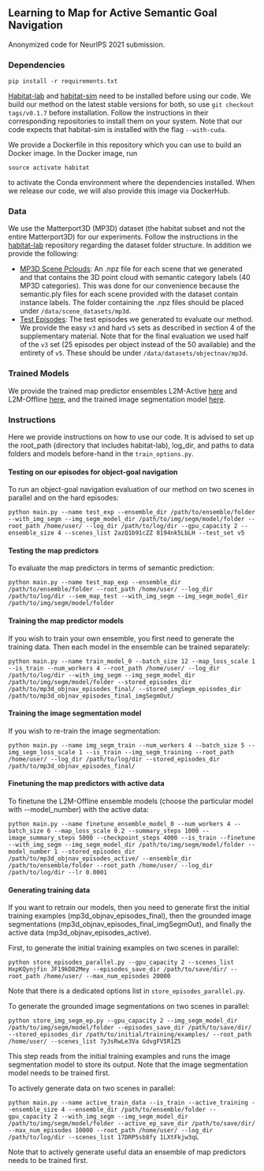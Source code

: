 ## Learning to Map for Active Semantic Goal Navigation
Anonymized code for NeurIPS 2021 submission.

### Dependencies
```
pip install -r requirements.txt
```
[Habitat-lab](https://github.com/facebookresearch/habitat-lab) and [habitat-sim](https://github.com/facebookresearch/habitat-sim) need to be installed before using our code. We build our method on the latest stable versions for both, so use `git checkout tags/v0.1.7` before installation. Follow the instructions in their corresponding repositories to install them on your system. Note that our code expects that habitat-sim is installed with the flag `--with-cuda`.

We provide a Dockerfile in this repository which you can use to build an Docker image. In the Docker image, run
```
source activate habitat
```
to activate the Conda environment where the dependencies installed. When we release our code, we will also provide this image via DockerHub.

### Data
We use the Matterport3D (MP3D) dataset (the habitat subset and not the entire Matterport3D) for our experiments. Follow the instructions in the [habitat-lab](https://github.com/facebookresearch/habitat-lab) repository regarding the dataset folder structure. In addition we provide the following:

- [MP3D Scene Pclouds](https://drive.google.com/file/d/1u4SKEYs4L5RnyXrIX-faXGU1jc16CTkJ/view?usp=sharing): An .npz file for each scene that we generated and that contains the 3D point cloud with semantic category labels (40 MP3D categories). This was done for our convenience because the semantic.ply files for each scene provided with the dataset contain instance labels. The folder containing the .npz files should be placed under `/data/scene_datasets/mp3d`.
- [Test Episodes](https://drive.google.com/drive/folders/16iI6l-J8-FtbHYLkaz4T_Mth11veXb4i?usp=sharing): The test episodes we generated to evaluate our method. We provide the easy `v3` and hard `v5` sets as described in section 4 of the supplementary material. Note that for the final evaluation we used half of the `v3` set (25 episodes per object instead of the 50 available) and the entirety of `v5`. These should be under `/data/datasets/objectnav/mp3d`.


### Trained Models
We provide the trained map predictor ensembles L2M-Active [here](https://drive.google.com/file/d/1FMK0HCEfHv3E-dGKLRkbqDIiP5D61SMw/view?usp=sharing) and L2M-Offline [here](https://drive.google.com/file/d/1BPBbnz-sweiuRUI7GEfS3Yu0_xBTmMG6/view?usp=sharing), and the trained image segmentation model [here](https://drive.google.com/file/d/1JFooaaaUR7gUjVCeHxLIyLpRirfBAafI/view?usp=sharing).


### Instructions
Here we provide instructions on how to use our code. It is advised to set up the root_path (directory that includes habitat-lab), log_dir, and paths to data folders and models before-hand in the `train_options.py`.

#### Testing on our episodes for object-goal navigation
To run an object-goal navigation evaluation of our method on two scenes in parallel and on the hard episodes:
```
python main.py --name test_exp --ensemble_dir /path/to/ensemble/folder --with_img_segm --img_segm_model_dir /path/to/img/segm/model/folder --root_path /home/user/ --log_dir /path/to/log/dir --gpu_capacity 2 --ensemble_size 4 --scenes_list 2azQ1b91cZZ 8194nk5LbLH --test_set v5
```

#### Testing the map predictors
To evaluate the map predictors in terms of semantic prediction:
```
python main.py --name test_map_exp --ensemble_dir /path/to/ensemble/folder --root_path /home/user/ --log_dir /path/to/log/dir --sem_map_test --with_img_segm --img_segm_model_dir /path/to/img/segm/model/folder
```

#### Training the map predictor models
If you wish to train your own ensemble, you first need to generate the training data. Then each model in the ensemble can be trained separately:
```
python main.py --name train_model_0 --batch_size 12 --map_loss_scale 1 --is_train --num_workers 4 --root_path /home/user/ --log_dir /path/to/log/dir --with_img_segm --img_segm_model_dir /path/to/img/segm/model/folder --stored_episodes_dir /path/to/mp3d_objnav_episodes_final/ --stored_imgSegm_episodes_dir /path/to/mp3d_objnav_episodes_final_imgSegmOut/
```
#### Training the image segmentation model
If you wish to re-train the image segmentation:
```
python main.py --name img_segm_train --num_workers 4 --batch_size 5 --img_segm_loss_scale 1 --is_train --img_segm_training --root_path /home/user/ --log_dir /path/to/log/dir --stored_episodes_dir /path/to/mp3d_objnav_episodes_final/
```

#### Finetuning the map predictors with active data
To finetune the L2M-Offline ensemble models (choose the particular model with --model_number) with the active data:
```
python main.py --name finetune_ensemble_model_0 --num_workers 4 --batch_size 6 --map_loss_scale 0.2 --summary_steps 1000 --image_summary_steps 5000 --checkpoint_steps 4000 --is_train --finetune --with_img_segm --img_segm_model_dir /path/to/img/segm/model/folder --model_number 1 --stored_episodes_dir /path/to/mp3d_objnav_episodes_active/ --ensemble_dir /path/to/ensemble/folder --root_path /home/user/ --log_dir /path/to/log/dir --lr 0.0001
```

#### Generating training data
If you want to retrain our models, then you need to generate first the initial training examples (mp3d_objnav_episodes_final), then the grounded image segmentations (mp3d_objnav_episodes_final_imgSegmOut), and finally the active data (mp3d_objnav_episodes_active).

First, to generate the initial training examples on two scenes in parallel:
```
python store_episodes_parallel.py --gpu_capacity 2 --scenes_list HxpKQynjfin JF19kD82Mey --episodes_save_dir /path/to/save/dir/ --root_path /home/user/ --max_num_episodes 20000
```
Note that there is a dedicated options list in `store_episodes_parallel.py`.

To generate the grounded image segmentations on two scenes in parallel:
```
python store_img_segm_ep.py --gpu_capacity 2 --img_segm_model_dir /path/to/img/segm/model/folder --episodes_save_dir /path/to/save/dir/ --stored_episodes_dir /path/to/initial/training/examples/ --root_path /home/user/ --scenes_list 7y3sRwLe3Va GdvgFV5R1Z5
```
This step reads from the initial training examples and runs the image segmentation model to store its output. Note that the image segmentation model needs to be trained first.

To actively generate data on two scenes in parallel:
```
python main.py --name active_train_data --is_train --active_training --ensemble_size 4 --ensemble_dir /path/to/ensemble/folder --gpu_capacity 2 --with_img_segm --img_segm_model_dir /path/to/img/segm/model/folder --active_ep_save_dir /path/to/save/dir/ --max_num_episodes 10000 --root_path /home/user/ --log_dir /path/to/log/dir --scenes_list 17DRP5sb8fy 1LXtFkjw3qL
```
Note that to actively generate useful data an ensemble of map predictors needs to be trained first.
